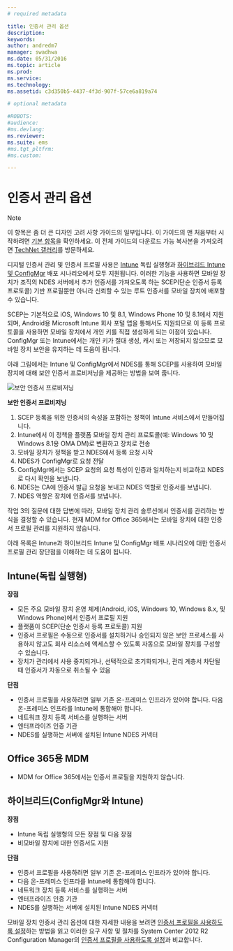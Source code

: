 ```yaml
---
# required metadata

title: 인증서 관리 옵션
description:
keywords:
author: andredm7
manager: swadhwa
ms.date: 05/31/2016
ms.topic: article
ms.prod:
ms.service:
ms.technology:
ms.assetid: c3d350b5-4437-4f3d-907f-57ce6a819a74

# optional metadata

#ROBOTS:
#audience:
#ms.devlang:
ms.reviewer: 
ms.suite: ems
#ms.tgt_pltfrm:
#ms.custom:

---
```


# 인증서 관리 옵션

>[!NOTE]
>이 항목은 좀 더 큰 디자인 고려 사항 가이드의 일부입니다. 이 가이드의 맨 처음부터 시작하려면 [기본 항목](mdm-design-considerations-guide.md)을 확인하세요. 이 전체 가이드의 다운로드 가능 복사본을 가져오려면 [TechNet 갤러리](https://gallery.technet.microsoft.com/Mobile-Device-Management-7d401582)를 방문하세요.

디지털 인증서 관리 및 인증서 프로필 사용은 [Intune](/Intune/deployuse/secure-resource-access-with-certificate-profiles) 독립 실행형과 [하이브리드 Intune 및 ConfigMgr](https://technet.microsoft.com/library/dn261202.aspx) 배포 시나리오에서 모두 지원됩니다. 이러한 기능을 사용하면 모바일 장치가 조직의 NDES 서버에서 추가 인증서를 가져오도록 하는 SCEP(단순 인증서 등록 프로토콜) 기반 프로필뿐만 아니라 신뢰할 수 있는 루트 인증서를 모바일 장치에 배포할 수 있습니다.

SCEP는 기본적으로 iOS, Windows 10 및 8.1, Windows Phone 10 및 8.1에서 지원되며, Android용 Microsoft Intune 회사 포털 앱을 통해서도 지원되므로 이 등록 프로토콜을 사용하면 모바일 장치에서 개인 키를 직접 생성하게 되는 이점이 있습니다. ConfigMgr 또는 Intune에서는 개인 키가 절대 생성, 캐시 또는 저장되지 않으므로 모바일 장치 보안을 유지하는 데 도움이 됩니다.

아래 그림에서는 Intune 및 ConfigMgr에서 NDES를 통해 SCEP를 사용하여 모바일 장치에 대해 보안 인증서 프로비저닝을 제공하는 방법을 보여 줍니다.

![보안 인증서 프로비저닝](./media/MDM_Figure_07.png)

**보안 인증서 프로비저닝**

1. SCEP 등록을 위한 인증서의 속성을 포함하는 정책이 Intune 서비스에서 만들어집니다.
2. Intune에서 이 정책을 플랫폼 모바일 장치 관리 프로토콜(예: Windows 10 및 Windows 8.1용 OMA DM)로 변환하고 장치로 전송
3. 모바일 장치가 정책을 받고 NDES에서 등록 요청 시작
4. NDES가 ConfigMgr로 요청 전달
5. ConfigMgr에서는 SCEP 요청의 요청 특성이 인증과 일치하는지 비교하고 NDES로 다시 확인을 보냅니다.
6. NDES는 CA에 인증서 발급 요청을 보내고 NDES 역할로 인증서를 보냅니다.
7. NDES 역할은 장치에 인증서를 보냅니다.

작업 3의 질문에 대한 답변에 따라, 모바일 장치 관리 솔루션에서 인증서를 관리하는 방식을 결정할 수 있습니다. 현재 MDM for Office 365에서는 모바일 장치에 대한 인증서 프로필 관리를 지원하지 않습니다. 

아래 목록은 Intune과 하이브리드 Intune 및 ConfigMgr 배포 시나리오에 대한 인증서 프로필 관리 장단점을 이해하는 데 도움이 됩니다.

## Intune(독립 실행형)

**장점**

- 모든 주요 모바일 장치 운영 체제(Android, iOS, Windows 10, Windows 8.x, 및 Windows Phone)에서 인증서 프로필 지원
- 플랫폼이 SCEP(단순 인증서 등록 프로토콜) 지원
- 인증서 프로필은 수동으로 인증서를 설치하거나 승인되지 않은 보안 프로세스를 사용하지 않고도 회사 리소스에 액세스할 수 있도록 자동으로 모바일 장치를 구성할 수 있습니다.
- 장치가 관리에서 사용 중지되거나, 선택적으로 초기화되거나, 관리 계층서 차단될 때 인증서가 자동으로 취소될 수 있음

**단점**

- 인증서 프로필을 사용하려면 일부 기존 온-프레미스 인프라가 있어야 합니다. 다음 온-프레미스 인프라를 Intune에 통합해야 합니다.
 - 네트워크 장치 등록 서비스를 실행하는 서버
 - 엔터프라이즈 인증 기관
 - NDES를 실행하는 서버에 설치된 Intune NDES 커넥터

## Office 365용 MDM

- MDM for Office 365에서는 인증서 프로필을 지원하지 않습니다.

## 하이브리드(ConfigMgr와 Intune)

**장점**

- Intune 독립 실행형의 모든 장점 및 다음 장점
 - 비모바일 장치에 대한 인증서도 지원

**단점**

- 인증서 프로필을 사용하려면 일부 기존 온-프레미스 인프라가 있어야 합니다. 
- 다음 온-프레미스 인프라를 Intune에 통합해야 합니다.
 - 네트워크 장치 등록 서비스를 실행하는 서버
 - 엔터프라이즈 인증 기관
 - NDES를 실행하는 서버에 설치된 Intune NDES 커넥터

모바일 장치 인증서 관리 옵션에 대한 자세한 내용을 보려면 [인증서 프로필을 사용하도록 설정](/Intune/deployuse/secure-resource-access-with-certificate-profiles)하는 방법을 읽고 이러한 요구 사항 및 절차를 System Center 2012 R2 Configuration Manager의 [인증서 프로필을 사용하도록 설정](https://technet.microsoft.com/library/dn261202.aspx)과 비교합니다.

<!--HONumber=Jun16_HO1-->


